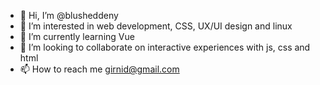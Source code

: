 - 👋 Hi, I’m @blusheddeny
- 👀 I’m interested in web development, CSS, UX/UI design and linux
- 🌱 I’m currently learning Vue
- 💞️ I’m looking to collaborate on interactive experiences with js, css and html
- 📫 How to reach me girnid@gmail.com

<!---
blusheddeny/blusheddeny is a ✨ special ✨ repository because its `README.md` (this file) appears on your GitHub profile.
You can click the Preview link to take a look at your changes.
--->
